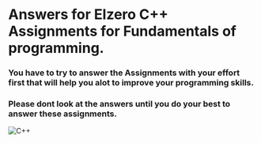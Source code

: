 # Answers for Elzero C++ Assignments for Fundamentals of programming.
### You have to try to answer the Assignments with your effort first that will help you alot to improve your programming skills.
### Please dont look at the answers until you do your best to answer these assignments.
![C++](https://github.com/Khazendar99/Elzero-cpp-assignments/assets/92602037/950c1eb7-fab0-4d0d-acd9-0dd6d5b6e183)
